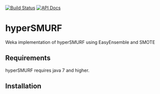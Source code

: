 [![Build Status](https://travis-ci.org/charite/hyperSMURF.svg?branch=master)](https://travis-ci.org/charite/hyperSMURF)
[![API Docs](https://img.shields.io/badge/api-master-blue.svg?style=flat)](http://charite.github.io/hyperSMURF/api/master/)


# hyperSMURF

Weka implementation of hyperSMURF using EasyEnsemble and SMOTE

## Requirements

hyperSMURF requires java 7 and higher.

## Installation


